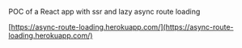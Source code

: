 POC of a React app with ssr and lazy async route loading

[https://async-route-loading.herokuapp.com/](https://async-route-loading.herokuapp.com/)
